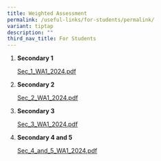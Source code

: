```yaml
---
title: Weighted Assessment
permalink: /useful-links/for-students/permalink/
variant: tiptap
description: ""
third_nav_title: For Students
---
```

<p></p><ol data-tight="true" class="tight"><li><p><strong>Secondary 1</strong></p><p><a href="/files/Pdf/Weighted Assessment/Sec_1_WA1_2024.pdf" rel="noopener noreferrer nofollow" target="_blank">Sec_1_WA1_2024.pdf</a></p><p></p></li><li><p><strong>Secondary 2</strong></p><p><a href="/files/Pdf/Weighted Assessment/Sec_2_WA1_2024.pdf" rel="noopener noreferrer nofollow" target="_blank">Sec_2_WA1_2024.pdf</a></p><p></p></li><li><p><strong>Secondary 3</strong></p><p><a href="/files/Pdf/Weighted Assessment/Sec_3_WA1_2024.pdf" rel="noopener noreferrer nofollow" target="_blank">Sec_3_WA1_2024.pdf</a></p><p></p></li><li><p><strong>Secondary 4 and 5</strong></p><p><a href="/files/Pdf/Weighted Assessment/Sec_4_and_5_WA1_2024.pdf" rel="noopener noreferrer nofollow" target="_blank">Sec_4_and_5_WA1_2024.pdf</a></p><p></p></li></ol><p></p><p></p>